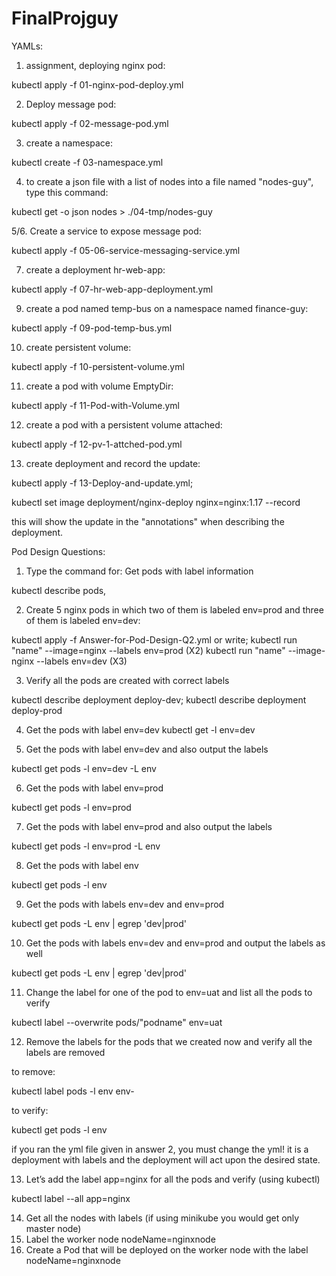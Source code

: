 # FinalProjguy
YAMLs:

1. assignment, deploying nginx pod:

kubectl apply -f 01-nginx-pod-deploy.yml

2. Deploy message pod:

kubectl apply -f 02-message-pod.yml

3. create a namespace:

kubectl create -f 03-namespace.yml

4. to create a json file with a list of nodes into a file named "nodes-guy", type this command: 

kubectl get -o json nodes > ./04-tmp/nodes-guy

5/6. Create a service to expose message pod:

kubectl apply -f 05-06-service-messaging-service.yml

07. create a deployment hr-web-app:

kubectl apply -f 07-hr-web-app-deployment.yml



09. create a pod named temp-bus on a namespace named finance-guy:

kubectl apply -f 09-pod-temp-bus.yml

10. create persistent volume:

kubectl apply -f 10-persistent-volume.yml

11. create a pod with volume EmptyDir:

kubectl apply -f 11-Pod-with-Volume.yml

12. create a pod with a persistent volume attached:

kubectl apply -f 12-pv-1-attched-pod.yml

13. create deployment and record the update:

kubectl apply -f 13-Deploy-and-update.yml;

kubectl set image deployment/nginx-deploy nginx=nginx:1.17 --record

this will show the update in the "annotations" when describing the deployment.


Pod Design Questions:
1. Type the command for:
Get pods with label information

kubectl describe pods, 

2. Create 5 nginx pods in which two of them is labeled env=prod and three of them is labeled env=dev:

kubectl apply -f Answer-for-Pod-Design-Q2.yml
or write;
kubectl run "name" --image=nginx --labels env=prod (X2)
kubectl run "name" --image-nginx --labels env=dev (X3)

3. Verify all the pods are created with correct labels

kubectl describe deployment deploy-dev; kubectl describe deployment deploy-prod

4. Get the pods with label env=dev
kubectl get -l env=dev

5. Get the pods with label env=dev and also output the labels

kubectl get pods -l env=dev -L env

6. Get the pods with label env=prod

kubectl get pods -l env=prod 

7. Get the pods with label env=prod and also output the labels

kubectl get pods -l env=prod -L env

8. Get the pods with label env

kubectl get pods -l env

9. Get the pods with labels env=dev and env=prod

kubectl get pods -L env | egrep 'dev|prod'

10. Get the pods with labels env=dev and env=prod and output the labels as well

kubectl get pods -L env | egrep 'dev|prod'

11. Change the label for one of the pod to env=uat and list all the pods to verify

kubectl label --overwrite pods/"podname" env=uat

12. Remove the labels for the pods that we created now and verify all the labels are removed

to remove:

kubectl label pods -l env env-

to verify:

kubectl get pods -l env

if you ran the yml file given in answer 2, you must change the yml! it is a deployment with labels and the deployment will act upon the desired state. 


13. Let’s add the label app=nginx for all the pods and verify (using kubectl)

kubectl label --all app=nginx


14. Get all the nodes with labels (if using minikube you would get only master node)
15. Label the worker node nodeName=nginxnode
16. Create a Pod that will be deployed on the worker node with the label
nodeName=nginxnode
